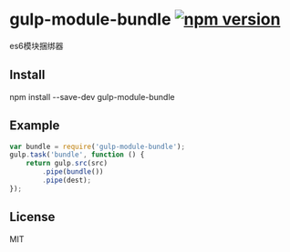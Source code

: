 # gulp-module-bundle  [![npm version](https://img.shields.io/npm/v/gulp-module-bundle.svg)](https://www.npmjs.com/package/gulp-module-bundle)

es6模块捆绑器

## Install

npm install --save-dev gulp-module-bundle


## Example

```js
var bundle = require('gulp-module-bundle');
gulp.task('bundle', function () {
    return gulp.src(src)
        .pipe(bundle())
        .pipe(dest);
});
```

License
-------

MIT